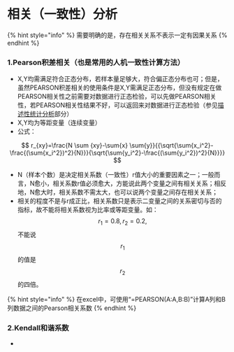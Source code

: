 # 相关（一致性）分析

{% hint style="info" %}
需要明确的是，存在相关关系不表示一定有因果关系
{% endhint %}

### 1.Pearson积差相关（也是常用的人机一致性计算方法）

* X,Y均需满足符合正态分布，若样本量足够大，符合偏正态分布也可；但是，虽然PEARSON积差相关的使用条件是X,Y需满足正态分布，但没有规定在做PEARSON相关性之前需要对数据进行正态检验，可以先做PEARSON相关性，若PEARSON相关性结果不好，可以返回来对数据进行正态检验（参见[描述性统计分析](untitled-2.md)部分）
* X,Y均为等距变量（连续变量）
* 公式：

$$
r_{xy}=\frac{N \sum {xy}-\sum{x} \sum{y}}{{\sqrt{\sum{x_i^2}-\frac{(\sum{x_i^2})^2}{N}}}{\sqrt{\sum{y_i^2}-\frac{(\sum{y_i^2})^2}{N}}}}
$$

* N（样本个数）是决定相关系数（一致性）r值大小的重要因素之一；一般而言，N愈小，相关系数r值必须愈大，方能说此两个变量之间有相关关系；相反地，N愈大时，相关系数不需太大，也可以说两个变量之间存在相关关系；
* 相关的程度不是与r成正比，相关系数只是表示二变量之间的关系密切与否的指标，故不能将相关系数视为比率或等距变量。如： $$r_1=0.8,r_2=0.2,$$ 不能说 $$r_1$$的值是 $$r_2$$的四倍。

{% hint style="info" %}
在excel中，可使用“=PEARSON\(A:A,B:B\)”计算A列和B列数据之间的Pearson相关系数
{% endhint %}

###  2.Kendall和谐系数

* 
